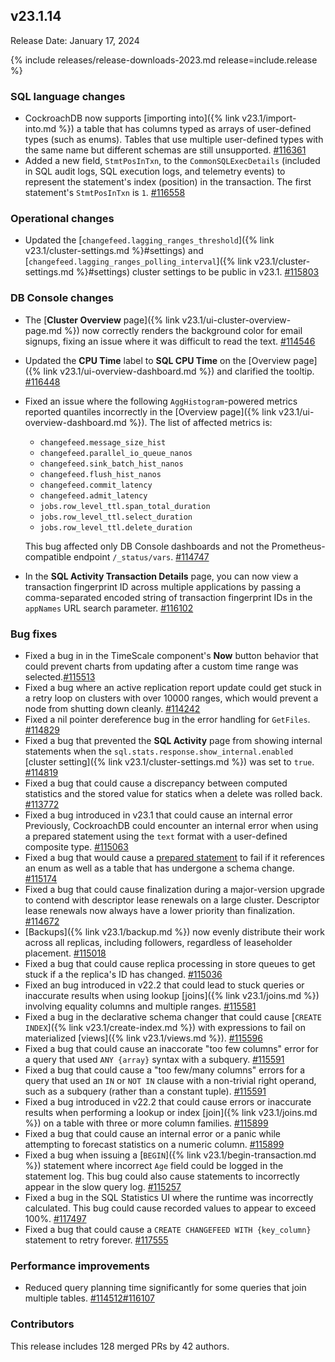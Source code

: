 ## v23.1.14

Release Date: January 17, 2024

{% include releases/release-downloads-2023.md release=include.release %}

<h3 id="v23-1-14-sql-language-changes">SQL language changes</h3>

- CockroachDB now supports [importing into]({% link v23.1/import-into.md %}) a table that has columns typed as arrays of user-defined types (such as enums). Tables that use multiple user-defined types with the same name but different schemas are still unsupported. [#116361][#116361]
- Added a new field, `StmtPosInTxn`, to the `CommonSQLExecDetails` (included in SQL audit logs, SQL execution logs, and telemetry events) to represent the statement's index (position) in the transaction. The first statement's `StmtPosInTxn` is `1`. [#116558][#116558]

<h3 id="v23-1-14-operational-changes">Operational changes</h3>

- Updated the [`changefeed.lagging_ranges_threshold`]({% link v23.1/cluster-settings.md %}#settings) and [`changefeed.lagging_ranges_polling_interval`]({% link v23.1/cluster-settings.md %}#settings) cluster settings to be public in v23.1. [#115803][#115803]

<h3 id="v23-1-14-db-console-changes">DB Console changes</h3>

- The [**Cluster Overview** page]({% link v23.1/ui-cluster-overview-page.md %}) now correctly renders the background color for email signups, fixing an issue where it was difficult to read the text. [#114546][#114546]
- Updated the **CPU Time** label to **SQL CPU Time** on the [Overview page]({% link v23.1/ui-overview-dashboard.md %}) and clarified the tooltip. [#116448][#116448]
- Fixed an issue where the following `AggHistogram`-powered metrics reported quantiles incorrectly in the [Overview page]({% link v23.1/ui-overview-dashboard.md %}). The list of affected metrics is:
    - `changefeed.message_size_hist`
    - `changefeed.parallel_io_queue_nanos`
    - `changefeed.sink_batch_hist_nanos`
    - `changefeed.flush_hist_nanos`
    - `changefeed.commit_latency`
    - `changefeed.admit_latency`
    - `jobs.row_level_ttl.span_total_duration`
    - `jobs.row_level_ttl.select_duration`
    - `jobs.row_level_ttl.delete_duration`

    This bug affected only DB Console dashboards and not the Prometheus-compatible endpoint `/_status/vars`. [#114747][#114747]
- In the **SQL Activity Transaction Details** page, you can now view a transaction fingerprint ID across multiple applications by passing a comma-separated encoded string of transaction fingerprint IDs in the `appNames` URL search parameter. [#116102][#116102]

<h3 id="v23-1-14-bug-fixes">Bug fixes</h3>

- Fixed a bug in in the TimeScale component's **Now** button behavior that could prevent charts from updating after a custom time range was selected.[#115513][#115513]
- Fixed a bug where an active replication report update could get stuck in a retry loop on clusters with over 10000 ranges, which would prevent a node from shutting down cleanly. [#114242][#114242]
- Fixed a nil pointer dereference bug in the error handling for `GetFiles`. [#114829][#114829]
- Fixed a bug that prevented the **SQL Activity** page from showing internal statements when the `sql.stats.response.show_internal.enabled` [cluster setting]({% link v23.1/cluster-settings.md %}) was set to `true`. [#114819][#114819]
- Fixed a bug that could cause a discrepancy between computed statistics and the stored value for statics when a delete was rolled back. [#113772][#113772]
- Fixed a bug introduced in v23.1 that could cause an internal error Previously, CockroachDB could encounter an internal error when using a prepared statement using the `text` format with a user-defined composite type. [#115063][#115063]
- Fixed a bug that would cause a [prepared statement](https://www.cockroachlabs.com/docs/v23.1/sql-grammar#prepare_stmt) to fail if it references an enum as well as a table that has undergone a schema change. [#115174][#115174]
- Fixed a bug that could cause finalization during a major-version upgrade to contend with descriptor lease renewals on a large cluster. Descriptor lease renewals now always have a lower priority than finalization. [#114672][#114672]
- [Backups]({% link v23.1/backup.md %}) now evenly distribute their work across all replicas, including followers, regardless of leaseholder placement. [#115018][#115018]
- Fixed a bug that could cause replica processing in store queues to get stuck if a the replica's ID has changed. [#115036][#115036]
- Fixed an bug introduced in v22.2 that could lead to stuck queries or inaccurate results when using lookup [joins]({% link v23.1/joins.md %}) involving equality columns and multiple ranges. [#115581][#115581]
- Fixed a bug in the declarative schema changer that could cause [`CREATE INDEX`]({% link v23.1/create-index.md %}) with expressions to fail on materialized [views]({% link v23.1/views.md %}). [#115596][#115596]
- Fixed a bug that could cause an inaccorate "too few columns" error for a query that used `ANY {array}` syntax with a subquery. [#115591][#115591]
- Fixed a bug that could cause  a "too few/many columns" errors for a query that used an `IN` or `NOT IN` clause with a non-trivial right operand, such as a subquery (rather than a constant tuple). [#115591][#115591]
- Fixed a bug introduced in v22.2 that could cause errors or inaccurate results when performing a lookup or index [join]({% link v23.1/joins.md %}) on a table with three or more column families. [#115899][#115899]
- Fixed a bug that could cause an internal error or a panic while attempting to forecast statistics on a numeric column. [#115899][#115899]
- Fixed a bug when issuing a [`BEGIN`]({% link v23.1/begin-transaction.md %}) statement where incorrect `Age` field could be logged in the statement log. This bug could also cause statements to incorrectly appear in the slow query log. [#115257][#115257]
- Fixed a bug in the SQL Statistics UI where the runtime was incorrectly calculated. This bug could cause recorded values to appear to exceed 100%. [#117497][#117497]
- Fixed a bug that could cause a `CREATE CHANGEFEED WITH {key_column}` statement to retry forever. [#117555][#117555]

<h3 id="v23-1-14-performance-improvements">Performance improvements</h3>

- Reduced query planning time significantly for some queries that join multiple tables. [#114512][#114512][#116107][#116107]

<div class="release-note-contributors" markdown="1">

<h3 id="v23-1-14-contributors">Contributors</h3>

This release includes 128 merged PRs by 42 authors.

</div>

[#113772]: https://github.com/cockroachdb/cockroach/pull/113772
[#114242]: https://github.com/cockroachdb/cockroach/pull/114242
[#114512]: https://github.com/cockroachdb/cockroach/pull/114512
[#114546]: https://github.com/cockroachdb/cockroach/pull/114546
[#114672]: https://github.com/cockroachdb/cockroach/pull/114672
[#114747]: https://github.com/cockroachdb/cockroach/pull/114747
[#114819]: https://github.com/cockroachdb/cockroach/pull/114819
[#114829]: https://github.com/cockroachdb/cockroach/pull/114829
[#115018]: https://github.com/cockroachdb/cockroach/pull/115018
[#115036]: https://github.com/cockroachdb/cockroach/pull/115036
[#115063]: https://github.com/cockroachdb/cockroach/pull/115063
[#115174]: https://github.com/cockroachdb/cockroach/pull/115174
[#115257]: https://github.com/cockroachdb/cockroach/pull/115257
[#115513]: https://github.com/cockroachdb/cockroach/pull/115513
[#115581]: https://github.com/cockroachdb/cockroach/pull/115581
[#115591]: https://github.com/cockroachdb/cockroach/pull/115591
[#115596]: https://github.com/cockroachdb/cockroach/pull/115596
[#115603]: https://github.com/cockroachdb/cockroach/pull/115603
[#115803]: https://github.com/cockroachdb/cockroach/pull/115803
[#115899]: https://github.com/cockroachdb/cockroach/pull/115899
[#116102]: https://github.com/cockroachdb/cockroach/pull/116102
[#116107]: https://github.com/cockroachdb/cockroach/pull/116107
[#116361]: https://github.com/cockroachdb/cockroach/pull/116361
[#116448]: https://github.com/cockroachdb/cockroach/pull/116448
[#116517]: https://github.com/cockroachdb/cockroach/pull/116517
[#116558]: https://github.com/cockroachdb/cockroach/pull/116558
[#117497]: https://github.com/cockroachdb/cockroach/pull/117497
[#117555]: https://github.com/cockroachdb/cockroach/pull/117555
[d27790ece]: https://github.com/cockroachdb/cockroach/commit/d27790ece
